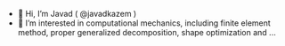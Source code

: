 - 👋 Hi, I’m Javad ( @javadkazem )
- 👀 I’m interested in computational mechanics, including finite element method, proper generalized decomposition, shape optimization and ...

<!---
javadkazem/javadkazem is a ✨ special ✨ repository because its `README.md` (this file) appears on your GitHub profile.
You can click the Preview link to take a look at your changes.
--->
